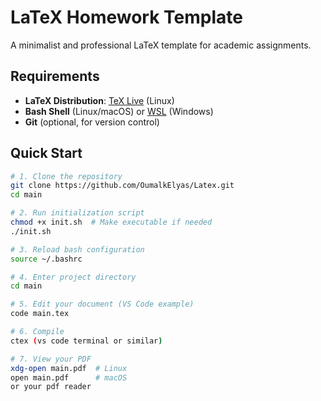 # LaTeX Homework Template

A minimalist and professional LaTeX template for academic assignments.

## Requirements
- **LaTeX Distribution**: [TeX Live](https://www.tug.org/texlive/) (Linux) 
- **Bash Shell** (Linux/macOS) or [WSL](https://learn.microsoft.com/en-us/windows/wsl/) (Windows)
- **Git** (optional, for version control)

## Quick Start

```bash
# 1. Clone the repository
git clone https://github.com/OumalkElyas/Latex.git
cd main

# 2. Run initialization script
chmod +x init.sh  # Make executable if needed
./init.sh

# 3. Reload bash configuration
source ~/.bashrc

# 4. Enter project directory
cd main

# 5. Edit your document (VS Code example)
code main.tex

# 6. Compile
ctex (vs code terminal or similar)

# 7. View your PDF
xdg-open main.pdf  # Linux
open main.pdf      # macOS
or your pdf reader
